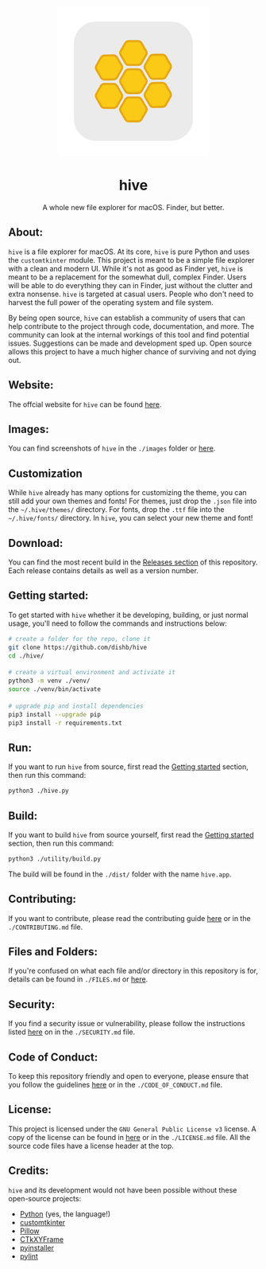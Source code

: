 <!--
    A whole new file explorer for macOS. Finder, but better.
    Copyright (C) 2023  Dishant B. (@dishb) <code.dishb@gmail.com> and contributors.

    This program is free software: you can redistribute it and/or modify
    it under the terms of the GNU General Public License as published by
    the Free Software Foundation, either version 3 of the License, or
    (at your option) any later version.

    This program is distributed in the hope that it will be useful,
    but WITHOUT ANY WARRANTY; without even the implied warranty of
    MERCHANTABILITY or FITNESS FOR A PARTICULAR PURPOSE.  See the
    GNU General Public License for more details.

    You should have received a copy of the GNU General Public License
    along with this program.  If not, see <https://www.gnu.org/licenses/>.
-->

<div align = 'center'>
    <picture>
        <source media = "(prefers-color-scheme: dark)" srcset = "./source/icons/light.png">
        <source media = "(prefers-color-scheme: light)" srcset = "./source/icons/dark.png">
        <img alt = "hive's icon" src = "./source/icons/light.png" width = 300 height = 300>
    </picture>
    <h1>hive</h1>
    A whole new file explorer for macOS. Finder, but better.
</div>

## About:
`hive` is a file explorer for macOS. At its core, `hive` is pure Python and uses the `customtkinter` module. This project is meant to be a simple file explorer with a clean and modern UI. While it's not as good as Finder yet, `hive` is meant to be a replacement for the somewhat dull, complex Finder. Users will be able to do everything they can in Finder, just without the clutter and extra nonsense. `hive` is targeted at casual users. People who don't need to harvest the full power of the operating system and file system. 

By being open source, `hive` can establish a community of users that can help contribute to the project through code, documentation, and more. The community can look at the internal workings of this tool and find potential issues. Suggestions can be made and development sped up. Open source allows this project to have a much higher chance of surviving and not dying out.

## Website:
The offcial website for `hive` can be found [here](https://dishb.github.io/hive).

## Images:
You can find screenshots of `hive` in the `./images` folder or [here](https://github.com/dishb/hive/tree/20da48fb7e18305743c7e491de8ad361a919d252/images).

## Customization
While `hive` already has many options for customizing the theme, you can still add your own themes and fonts! For themes, just drop the `.json` file into the `~/.hive/themes/` directory. For fonts, drop the `.ttf` file into the `~/.hive/fonts/` directory. In `hive`, you can select your new theme and font!

## Download:
You can find the most recent build in the [Releases section](https://github.com/dishb/hive/releases) of this repository. Each release contains details as well as a version number.

## Getting started:
To get started with `hive` whether it be developing, building, or just normal usage, you'll need to follow the commands and instructions below:
```bash
# create a folder for the repo, clone it
git clone https://github.com/dishb/hive
cd ./hive/

# create a virtual environment and activiate it
python3 -m venv ./venv/
source ./venv/bin/activate

# upgrade pip and install dependencies
pip3 install --upgrade pip
pip3 install -r requirements.txt
```

## Run:
If you want to run `hive` from source, first read the [Getting started](#getting-started) section, then run this command:
```bash
python3 ./hive.py
```

## Build:
If you want to build `hive` from source yourself, first read the [Getting started](#getting-started) section, then run this command:
```bash
python3 ./utility/build.py
```
The build will be found in the `./dist/` folder with the name `hive.app`.

## Contributing:
If you want to contribute, please read the contributing guide [here](./CONTRIBUTING.md) or in the `./CONTRIBUTING.md` file.

## Files and Folders:
If you're confused on what each file and/or directory in this repository is for, details can be found in `./FILES.md` or [here](./FILES.md).

## Security:
If you find a security issue or vulnerability, please follow the instructions listed [here](./SECURITY.md) on in the `./SECURITY.md`  file.

## Code of Conduct:
To keep this repository friendly and open to everyone, please ensure that you follow the guidelines [here](./CODE_OF_CONDUCT.md) or in the `./CODE_OF_CONDUCT.md` file.

## License:
This project is licensed under the `GNU General Public License v3` license. A copy of the license can be found in [here](./LICENSE.md) or in the `./LICENSE.md` file. All the source code files have a license header at the top.

## Credits:
`hive` and its development would not have been possible without these open-source projects:
- [Python](https://github.com/python/cpython/) (yes, the language!)
- [customtkinter](https://github.com/TomSchimansky/CustomTkinter)
- [Pillow](https://github.com/python-pillow/Pillow)
- [CTkXYFrame](https://github.com/Akascape/CTkXYFrame)
- [pyinstaller](https://github.com/pyinstaller/pyinstaller/)
- [pylint](https://github.com/pylint-dev/pylint)
